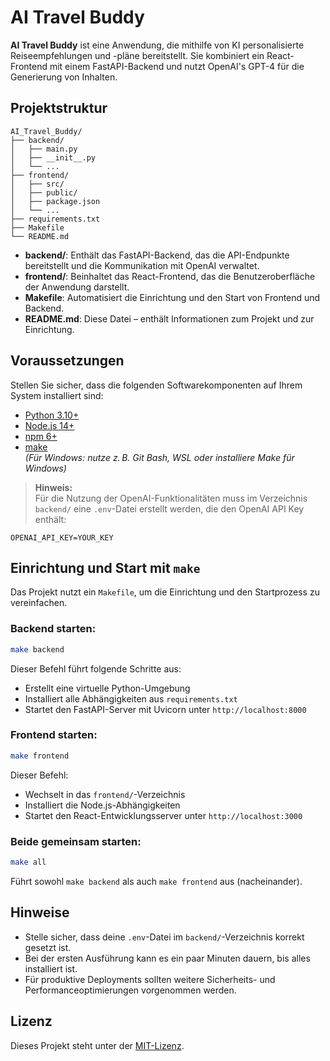 # AI Travel Buddy

**AI Travel Buddy** ist eine Anwendung, die mithilfe von KI personalisierte Reiseempfehlungen und -pläne bereitstellt. Sie kombiniert ein React-Frontend mit einem FastAPI-Backend und nutzt OpenAI's GPT-4 für die Generierung von Inhalten.

## Projektstruktur

```
AI_Travel_Buddy/
├── backend/
│   ├── main.py
│   ├── __init__.py
│   └── ...
├── frontend/
│   ├── src/
│   ├── public/
│   ├── package.json
│   └── ...
├── requirements.txt
├── Makefile
└── README.md
```

- **backend/**: Enthält das FastAPI-Backend, das die API-Endpunkte bereitstellt und die Kommunikation mit OpenAI verwaltet.
- **frontend/**: Beinhaltet das React-Frontend, das die Benutzeroberfläche der Anwendung darstellt.
- **Makefile**: Automatisiert die Einrichtung und den Start von Frontend und Backend.
- **README.md**: Diese Datei – enthält Informationen zum Projekt und zur Einrichtung.

## Voraussetzungen

Stellen Sie sicher, dass die folgenden Softwarekomponenten auf Ihrem System installiert sind:

- [Python 3.10+](https://www.python.org/downloads/)
- [Node.js 14+](https://nodejs.org/)
- [npm 6+](https://www.npmjs.com/get-npm)
- [make](https://www.gnu.org/software/make/)  
  _(Für Windows: nutze z. B. Git Bash, WSL oder installiere Make für Windows)_

> **Hinweis:**  
> Für die Nutzung der OpenAI-Funktionalitäten muss im Verzeichnis `backend/` eine `.env`-Datei erstellt werden, die den OpenAI API Key enthält:

```env
OPENAI_API_KEY=YOUR_KEY
```

## Einrichtung und Start mit `make`

Das Projekt nutzt ein `Makefile`, um die Einrichtung und den Startprozess zu vereinfachen.

### Backend starten:

```bash
make backend
```

Dieser Befehl führt folgende Schritte aus:

- Erstellt eine virtuelle Python-Umgebung
- Installiert alle Abhängigkeiten aus `requirements.txt`
- Startet den FastAPI-Server mit Uvicorn unter `http://localhost:8000`

### Frontend starten:

```bash
make frontend
```

Dieser Befehl:

- Wechselt in das `frontend/`-Verzeichnis
- Installiert die Node.js-Abhängigkeiten
- Startet den React-Entwicklungsserver unter `http://localhost:3000`

### Beide gemeinsam starten:

```bash
make all
```

Führt sowohl `make backend` als auch `make frontend` aus (nacheinander).

## Hinweise

- Stelle sicher, dass deine `.env`-Datei im `backend/`-Verzeichnis korrekt gesetzt ist.
- Bei der ersten Ausführung kann es ein paar Minuten dauern, bis alles installiert ist.
- Für produktive Deployments sollten weitere Sicherheits- und Performanceoptimierungen vorgenommen werden.

## Lizenz

Dieses Projekt steht unter der [MIT-Lizenz](LICENSE).
